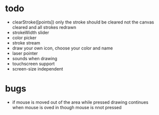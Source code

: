 # todo
- clearStroke([points]) only the stroke should be cleared not the canvas cleared and all strokes redrawn
- strokeWidth slider
- color picker
- stroke stream
- draw your own icon, choose your color and name
- laser pointer
- sounds when drawing
- touchscreen support
- screen-size independent

# bugs
- if mouse is moved out of the area while pressed drawing continues when mouse is oved in though mouse is nnot pressed